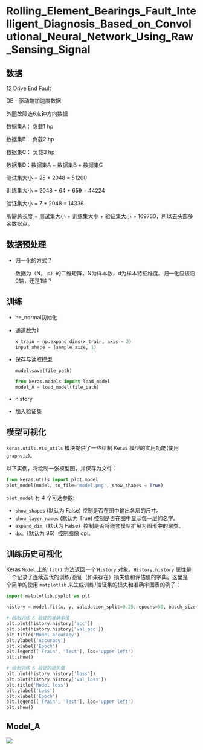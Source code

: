 # Rolling_Element_Bearings_Fault_Intelligent_Diagnosis_Based_on_Convolutional_Neural_Network_Using_Raw_Sensing_Signal

## 数据

12 Drive End Fault

DE - 驱动端加速度数据

外圈故障选6点钟方向数据

数据集A： 负载1 hp

数据集B： 负载2 hp

数据集C： 负载3 hp

数据集D：数据集A + 数据集B + 数据集C

测试集大小 = 25 * 2048 = 51200

训练集大小 = 2048 + 64 * 659 = 44224

验证集大小 = 7 * 2048  = 14336

所需总长度 = 测试集大小 + 训练集大小 + 验证集大小 = 109760，所以去头部多余数据点。

## 数据预处理

* 归一化的方式？

  数据为（N， d）的二维矩阵，N为样本数，d为样本特征维度。归一化应该沿0轴，还是1轴？

## 训练

* he_normal初始化

* 通道数为1

  ```python
  x_train = np.expand_dims(x_train, axis = 2)
  input_shape = (sample_size, 1)
  ```

* 保存与读取模型

  ```python
  model.save(file_path)
  
  from keras.models import load_model
  model_A = load_model(file_path)
  ```

* history

* 加入验证集

## 模型可视化

`keras.utils.vis_utils` 模块提供了一些绘制 Keras 模型的实用功能(使用 `graphviz`)。

以下实例，将绘制一张模型图，并保存为文件：

```python
from keras.utils import plot_model
plot_model(model, to_file='model.png', show_shapes = True)
```

`plot_model` 有 4 个可选参数:

- `show_shapes` (默认为 False) 控制是否在图中输出各层的尺寸。
- `show_layer_names` (默认为 True) 控制是否在图中显示每一层的名字。
- `expand_dim`（默认为 False）控制是否将嵌套模型扩展为图形中的聚类。
- `dpi`（默认为 96）控制图像 dpi。

## 训练历史可视化

Keras `Model` 上的 `fit()` 方法返回一个 `History` 对象。`History.history` 属性是一个记录了连续迭代的训练/验证（如果存在）损失值和评估值的字典。这里是一个简单的使用 `matplotlib` 来生成训练/验证集的损失和准确率图表的例子：

```python
import matplotlib.pyplot as plt

history = model.fit(x, y, validation_split=0.25, epochs=50, batch_size=16, verbose=1)

# 绘制训练 & 验证的准确率值
plt.plot(history.history['acc'])
plt.plot(history.history['val_acc'])
plt.title('Model accuracy')
plt.ylabel('Accuracy')
plt.xlabel('Epoch')
plt.legend(['Train', 'Test'], loc='upper left')
plt.show()

# 绘制训练 & 验证的损失值
plt.plot(history.history['loss'])
plt.plot(history.history['val_loss'])
plt.title('Model loss')
plt.ylabel('Loss')
plt.xlabel('Epoch')
plt.legend(['Train', 'Test'], loc='upper left')
plt.show()
```

## Model_A

![](G:\Huang_Zhenkai\workspace\github\deep-learning-fault-diagnosis\Rolling_Element_Bearings_Fault_Intelligent_Diagnosis_Based_on_Convolutional_Neural_Network_Using_Raw_Sensing_Signal\model_A.png)



